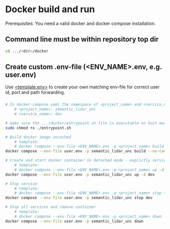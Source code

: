 # Docker build and run
Prerequisites: You need a valid docker and docker compose installation.

## Command line must be within repository top dir
```bash
cd .../<dir>/docker
```
## Create custom .env-file (<ENV_NAME>.env, e.g. user.env)
Use [<template.env>](./template.env) to create your own matching env-file for correct user id, port and path forwarding. 

### 
```bash
# In docker-compose.yaml the namespace of <project_name> and <service_name> were defined as:
    # <project_name>: semantic_lidar_unc 
    # <service_name>: dev

# make sure the .../docker/entrypoint.sh file is executable on host machine
sudo chmod +x ./entrypoint.sh

# Build docker image uncached
    # template: 
    # docker compose --env-file <ENV_NAME>.env -p <project_name> build --no-cache <service_name>
docker compose --env-file user.env -p semantic_lidar_unc build --no-cache dev

# Create and start docker container in detached mode - explictly service 'dev' from source image of project realistic_lidar_sim
    # template: 
    # docker compose --env-file <ENV_NAME>.env -p <project_name> up -d <service_name>
docker compose --env-file user.env -p semantic_lidar_unc up -d dev

# Stop service
    # template: 
    # docker compose --env-file <ENV_NAME>.env -p <project_name> stop <service_name>
docker compose --env-file user.env -p semantic_lidar_unc stop dev

# Stop all services and remove container
    # template: 
    # docker compose --env-file <ENV_NAME>.env -p <project_name> down
docker compose --env-file user.env -p semantic_lidar_unc down
```